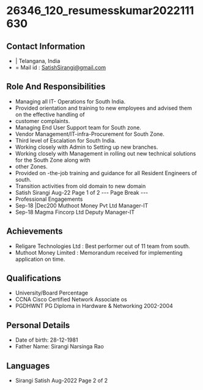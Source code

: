 # 26346_120_resumesskumar2022111630

## Contact Information

* | Telangana, India
* = Mail id : SatishSirangi@gmail.com


## Role And Responsibilities

* Managing all IT- Operations for South India.
* Provided orientation and training to new employees and advised them on the effective handling of
* customer complaints.
* Managing End User Support team for South zone.
* Vendor Management/IT-infra-Procurement for South Zone.
* Third level of Escalation for South India.
* Working closely with Admin to Setting up new branches.
* Working closely with Management in rolling out new technical solutions for the South Zone along with
* other Zones.
* Provided on -the-job training and guidance for all Resident Engineers of south.
* Transition activities from old domain to new domain
* Satish Sirangi Aug-22 Page 1 of 2
--- Page Break ---
* Professional Engagements
* Sep-18 |Dec200 Muthoot Money Pvt Ltd Manager-IT
* Sep-18 Magma Fincorp Ltd Deputy Manager-IT


## Achievements

* Religare Technologies Ltd : Best performer out of 11 team from south.
* Muthoot Money Limited : Memorandum received for implementing application on time.


## Qualifications

* University/Board Percentage
* CCNA Cisco Certified Network Associate os
* PGDHWNT PG Diploma in Hardware & Networking 2002-2004


## Personal Details

* Date of birth: 28-12-1981
* Father Name: Sirangi Narsinga Rao


## Languages

* Sirangi Satish Aug-2022 Page 2 of 2


